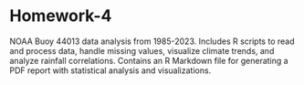 # Homework-4
NOAA Buoy 44013 data analysis from 1985-2023. Includes R scripts to read and process data, handle missing values, visualize climate trends, and analyze rainfall correlations. Contains an R Markdown file for generating a PDF report with statistical analysis and visualizations.

